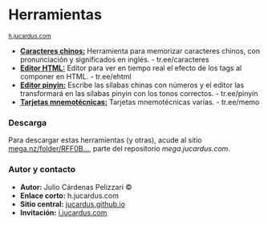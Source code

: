 # Herramientas
<sup>[h.jucardus.com](https://h.jucardus.com)</sup>

* [**Caracteres chinos:**](https://jucardus.github.io/c/a/r/caracteres.html) Herramienta para memorizar caracteres chinos, con pronunciación y significados en inglés. - tr.ee/caracteres
* [**Editor HTML:**](https://jucardus.github.io/e/h/t/ehtml.html) Editor para ver en tiempo real el efecto de los tags al componer en HTML. - tr.ee/ehtml
* [**Editor pinyin:**](https://jucardus.github.io/p/i/n/pinyin.html) Escribe las sílabas chinas con números y el editor las transformará en las sílabas pinyin con los tonos correctos. - tr.ee/pinyin
* [**Tarjetas mnemotécnicas:**](https://jucardus.github.io/m/e/m/memo.html) Tarjetas mnemotécnicas varias. - tr.ee/memo

### Descarga

Para descargar estas herramientas (y otras), acude al sitio [mega.nz/folder/RFF0B...](https://mega.nz/folder/RFF0BByY#a1ur6uzA4H0XH0vopBFp5g/folder/BQExwLyY), parte del repositorio *mega.jucardus.com*.

### Autor y contacto

* **Autor:** Julio Cárdenas Pelizzari ©
* **Enlace corto:** h.jucardus.com
* **Sitio central:** [jucardus.github.io](https://jucardus.github.io)
* **Invitación:** [i.jucardus.com](https://i.jucardus.com)
